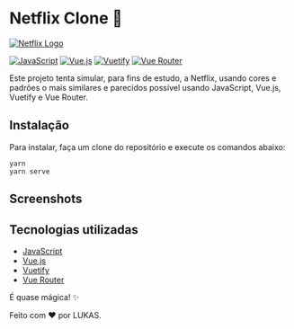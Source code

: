 # Netflix Clone 🎥

[![Netflix Logo](https://img.shields.io/badge/JavaScript-ES6-yellow)](https://www.javascript.com/)

[![JavaScript](https://img.shields.io/badge/JavaScript-ES6-yellow)](https://www.javascript.com/)
[![Vue.js](https://img.shields.io/badge/Vue.js-2.6.12-green)](https://vuejs.org/)
[![Vuetify](https://img.shields.io/badge/Vuetify-2.4.0-blue)](https://vuetifyjs.com/)
[![Vue Router](https://img.shields.io/badge/Vue%20Router-3.5.1-green)](https://router.vuejs.org/)

Este projeto tenta simular, para fins de estudo, a Netflix, usando cores e padrões o mais similares e parecidos possível usando JavaScript, Vue.js, Vuetify e Vue Router. 

## Instalação

Para instalar, faça um clone do repositório e execute os comandos abaixo:

```
yarn
yarn serve
```
## Screenshots

## Tecnologias utilizadas

- [JavaScript](https://www.javascript.com/)
- [Vue.js](https://vuejs.org/)
- [Vuetify](https://vuetifyjs.com/)
- [Vue Router](https://router.vuejs.org/)

É quase mágica! ✨

Feito com ❤️ por LUKAS.